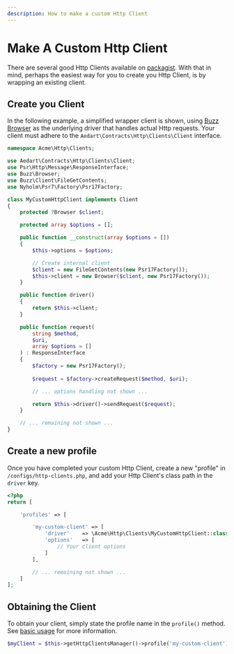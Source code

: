 ```yaml
---
description: How to make a custom Http Client
---
```


# Make A Custom Http Client

There are several good Http Clients available on [packagist](https://packagist.org/?query=http%20client).
With that in mind, perhaps the easiest way for you to create you Http Client, is by wrapping an existing client.

## Create you Client

In the following example, a simplified wrapper client is shown, using [Buzz Browser](https://github.com/kriswallsmith/Buzz) as the underlying driver that handles actual Http requests.
Your client must adhere to the `Aedart\Contracts\Http\Clients\Client` interface.

```php
namespace Acme\Http\Clients;

use Aedart\Contracts\Http\Clients\Client;
use Psr\Http\Message\ResponseInterface;
use Buzz\Browser;
use Buzz\Client\FileGetContents;
use Nyholm\Psr7\Factory\Psr17Factory;

class MyCustomHttpClient implements Client
{
    protected ?Browser $client;

    protected array $options = [];

    public function __construct(array $options = [])
    {
        $this->options = $options;

        // Create internal client
        $client = new FileGetContents(new Psr17Factory());
        $this->client = new Browser($client, new Psr17Factory()); 
    }

    public function driver()
    {
        return $this->client;
    }

    public function request(
        string $method,
        $uri,
        array $options = []
    ) : ResponseInterface
    {
        $factory = new Psr17Factory(); 
        
        $request = $factory->createRequest($method, $uri);

        // ... options handling not shown ...

        return $this->driver()->sendRequest($request);
    }

    // ... remaining not shown ...
}
```

## Create a new profile

Once you have completed your custom Http Client, create a new "profile" in `/configs/http-clients.php`, and add your Http Client's class path in the `driver` key.

```php
<?php
return [

    'profiles' => [

        'my-custom-client' => [
            'driver'    => \Acme\Http\Clients\MyCustomHttpClient::class,
            'options'   => [
                // Your client options
            ]
        ],

        // ... remaining not shown ...
    ]
];
```

## Obtaining the Client

To obtain your client, simply state the profile name in the `profile()` method.
See [basic usage](usage.md) for more information.

```php
$myClient = $this->getHttpClientsManager()->profile('my-custom-client');
```
